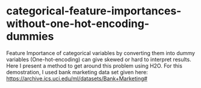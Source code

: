 # categorical-feature-importances-without-one-hot-encoding-dummies
Feature Importance of categorical variables by converting them into dummy variables (One-hot-encoding) can give skewed or hard to interpret results. Here I present a method to get around this problem using H2O.
For this demostration, I used bank marketing data set given here: https://archive.ics.uci.edu/ml/datasets/Bank+Marketing#
